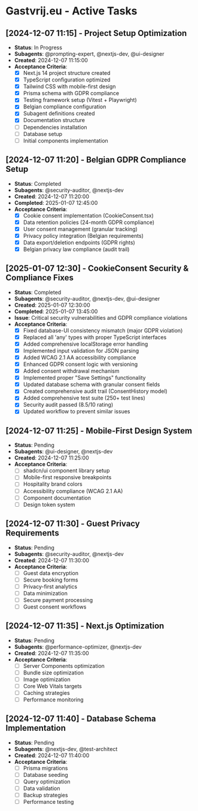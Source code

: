 # Gastvrij.eu - Active Tasks

## [2024-12-07 11:15] - Project Setup Optimization
- **Status**: In Progress
- **Subagents**: @prompting-expert, @nextjs-dev, @ui-designer
- **Created**: 2024-12-07 11:15:00
- **Acceptance Criteria**: 
  - [x] Next.js 14 project structure created
  - [x] TypeScript configuration optimized
  - [x] Tailwind CSS with mobile-first design
  - [x] Prisma schema with GDPR compliance
  - [x] Testing framework setup (Vitest + Playwright)
  - [x] Belgian compliance configuration
  - [x] Subagent definitions created
  - [x] Documentation structure
  - [ ] Dependencies installation
  - [ ] Database setup
  - [ ] Initial components implementation

## [2024-12-07 11:20] - Belgian GDPR Compliance Setup
- **Status**: Completed
- **Subagents**: @security-auditor, @nextjs-dev
- **Created**: 2024-12-07 11:20:00
- **Completed**: 2025-01-07 12:45:00
- **Acceptance Criteria**:
  - [x] Cookie consent implementation (CookieConsent.tsx)
  - [x] Data retention policies (24-month GDPR compliance)
  - [x] User consent management (granular tracking)
  - [x] Privacy policy integration (Belgian requirements)
  - [x] Data export/deletion endpoints (GDPR rights)
  - [x] Belgian privacy law compliance (audit trail)

## [2025-01-07 12:30] - CookieConsent Security & Compliance Fixes
- **Status**: Completed
- **Subagents**: @security-auditor, @nextjs-dev, @ui-designer
- **Created**: 2025-01-07 12:30:00
- **Completed**: 2025-01-07 13:45:00
- **Issue**: Critical security vulnerabilities and GDPR compliance violations
- **Acceptance Criteria**:
  - [x] Fixed database-UI consistency mismatch (major GDPR violation)
  - [x] Replaced all 'any' types with proper TypeScript interfaces
  - [x] Added comprehensive localStorage error handling
  - [x] Implemented input validation for JSON parsing
  - [x] Added WCAG 2.1 AA accessibility compliance
  - [x] Enhanced GDPR consent logic with versioning
  - [x] Added consent withdrawal mechanism
  - [x] Implemented proper "Save Settings" functionality
  - [x] Updated database schema with granular consent fields
  - [x] Created comprehensive audit trail (ConsentHistory model)
  - [x] Added comprehensive test suite (250+ test lines)
  - [x] Security audit passed (8.5/10 rating)
  - [x] Updated workflow to prevent similar issues

## [2024-12-07 11:25] - Mobile-First Design System
- **Status**: Pending
- **Subagents**: @ui-designer, @nextjs-dev
- **Created**: 2024-12-07 11:25:00
- **Acceptance Criteria**:
  - [ ] shadcn/ui component library setup
  - [ ] Mobile-first responsive breakpoints
  - [ ] Hospitality brand colors
  - [ ] Accessibility compliance (WCAG 2.1 AA)
  - [ ] Component documentation
  - [ ] Design token system

## [2024-12-07 11:30] - Guest Privacy Requirements
- **Status**: Pending
- **Subagents**: @security-auditor, @nextjs-dev
- **Created**: 2024-12-07 11:30:00
- **Acceptance Criteria**:
  - [ ] Guest data encryption
  - [ ] Secure booking forms
  - [ ] Privacy-first analytics
  - [ ] Data minimization
  - [ ] Secure payment processing
  - [ ] Guest consent workflows

## [2024-12-07 11:35] - Next.js Optimization
- **Status**: Pending
- **Subagents**: @performance-optimizer, @nextjs-dev
- **Created**: 2024-12-07 11:35:00
- **Acceptance Criteria**:
  - [ ] Server Components optimization
  - [ ] Bundle size optimization
  - [ ] Image optimization
  - [ ] Core Web Vitals targets
  - [ ] Caching strategies
  - [ ] Performance monitoring

## [2024-12-07 11:40] - Database Schema Implementation
- **Status**: Pending
- **Subagents**: @nextjs-dev, @test-architect
- **Created**: 2024-12-07 11:40:00
- **Acceptance Criteria**:
  - [ ] Prisma migrations
  - [ ] Database seeding
  - [ ] Query optimization
  - [ ] Data validation
  - [ ] Backup strategies
  - [ ] Performance testing
